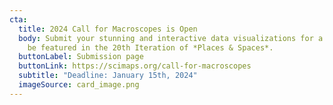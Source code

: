 ```yaml
---
cta:
  title: 2024 Call for Macroscopes is Open
  body: Submit your stunning and interactive data visualizations for a chance to
    be featured in the 20th Iteration of *Places & Spaces*.
  buttonLabel: Submission page
  buttonLink: https://scimaps.org/call-for-macroscopes
  subtitle: "Deadline: January 15th, 2024"
  imageSource: card_image.png
---
```

